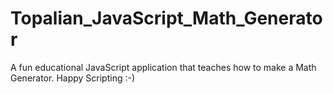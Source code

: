 # Topalian_JavaScript_Math_Generator
A fun educational JavaScript application that teaches how to make a Math Generator. Happy Scripting :-)
